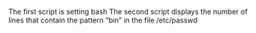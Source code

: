 The first script is setting bash
The second script displays the number of lines that contain the pattern “bin” in the file /etc/passwd
